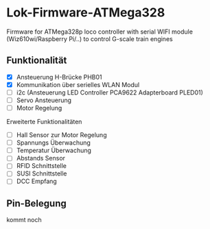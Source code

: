 # Lok-Firmware-ATMega328

Firmware for ATMega328p loco controller with serial WIFI module (Wiz610wi/Raspberry Pi/..) to control G-scale train engines

## Funktionalität

- [x] Ansteuerung H-Brücke PHB01
- [x] Kommunikation über serielles WLAN Modul
- [ ] i2c (Ansteuerung LED Controller PCA9622 Adapterboard PLED01)
- [ ] Servo Ansteuerung
- [ ] Motor Regelung

Erweiterte Funktionalitäten
- [ ] Hall Sensor zur Motor Regelung
- [ ] Spannungs Überwachung
- [ ] Temperatur Überwachung
- [ ] Abstands Sensor
- [ ] RFID Schnittstelle
- [ ] SUSI Schnittstelle
- [ ] DCC Empfang

## Pin-Belegung 

kommt noch
